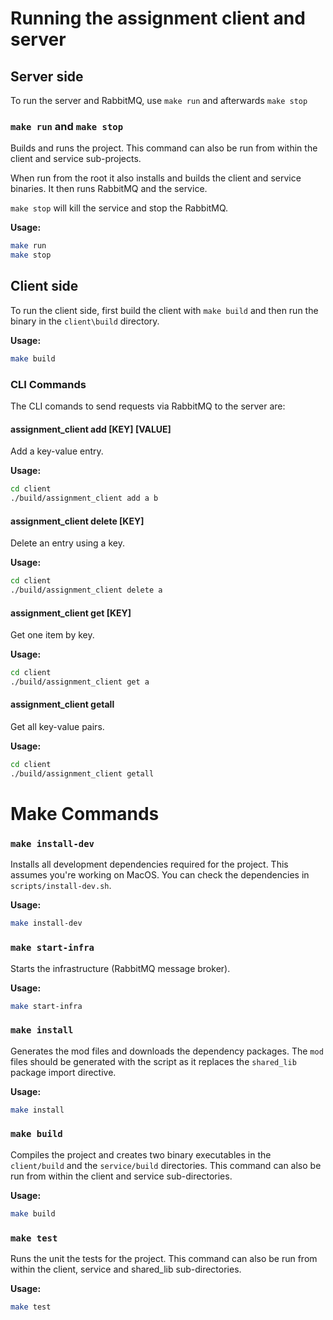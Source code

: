 # Running the assignment client and server

## Server side

To run the server and RabbitMQ, use `make run` and afterwards `make stop`

### `make run` and `make stop`

Builds and runs the project.
This command can also be run from within the client and service sub-projects.

When run from the root it also installs and builds the client and service binaries. It then runs RabbitMQ and the service.

`make stop` will kill the service and stop the RabbitMQ.

**Usage:**
```sh
make run
make stop
```

## Client side

To run the client side, first build the client with `make build` and then run the binary in the `client\build` directory.

**Usage:**
```sh
make build
```

### CLI Commands

The CLI comands to send requests via RabbitMQ to the server are:

#### assignment_client add [KEY] [VALUE]
Add a key-value entry.

**Usage:**
```sh
cd client
./build/assignment_client add a b
```

#### assignment_client delete [KEY]
Delete an entry using a key.

**Usage:**
```sh
cd client
./build/assignment_client delete a
```

#### assignment_client get [KEY]
Get one item by key.

**Usage:**
```sh
cd client
./build/assignment_client get a
```

#### assignment_client getall
Get all key-value pairs.

**Usage:**
```sh
cd client
./build/assignment_client getall
```


# Make Commands

### `make install-dev`
Installs all development dependencies required for the project. This assumes you're working on MacOS. You can check the dependencies in `scripts/install-dev.sh`.

**Usage:**
```sh
make install-dev
```

### `make start-infra`
Starts the infrastructure (RabbitMQ message broker).

**Usage:**
```sh
make start-infra
```

### `make install`
Generates the mod files and downloads the dependency packages. The `mod` files should be generated with the script as it replaces the `shared_lib` package import directive.

**Usage:**
```sh
make install
```

### `make build`
Compiles the project and creates two binary executables in the `client/build` and the `service/build` directories.
This command can also be run from within the client and service sub-directories.

**Usage:**
```sh
make build
```

### `make test`
Runs the unit the tests for the project.
This command can also be run from within the client, service and shared_lib sub-directories.

**Usage:**
```sh
make test
```

